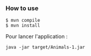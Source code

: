 ### How to use

    $ mvn compile
    $ mvn install
    
Pour lancer l'application :

    java -jar target/Animals-1.jar
